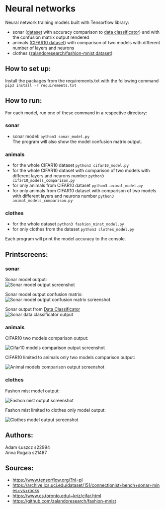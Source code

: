 # Neural networks

Neural network training models built with Tensorflow library:

- sonar ([dataset](https://archive.ics.uci.edu/dataset/151/connectionist+bench+sonar+mines+vs+rocks) with accuracy comparison to [data classificator](./../4-data-classification)) and with the confusion matrix output rendered
- animals ([CIFAR10 dataset](https://www.cs.toronto.edu/~kriz/cifar.html)) with comparison of two models with different number of layers and neurons
- clothes ([zalandoresearch/fashion-mnist dataset](https://github.com/zalandoresearch/fashion-mnist))

## How to set up:

Install the packages from the requirements.txt with the following command `pip3 install -r requirements.txt`

## How to run:

For each model, run one of these command in a respective directory:

### sonar

- sonar model: `python3 sonar_model.py`  
  The program will also show the model confusion matrix output.

### animals

- for the whole CIFAR10 dataset `python3 cifar10_model.py`
- for the whole CIFAR10 dataset with comparison of two models with different layers and neurons number `python3 cifar10_models_comparison.py`
- for only animals from CIFAR10 dataset `python3 animal_model.py`
- for only animals from CIFAR10 dataset with comparison of two models with different layers and neurons number `python3 animal_models_comparison.py`

### clothes

- for the whole dataset `python3 fashion_minst_model.py`
- for only clothes from the dataset `python3 clothes_model.py`

Each program will print the model accuracy to the console.

## Printscreens:

### sonar

Sonar model output:  
![Sonar model output screenshot](./5.1-sonar-model/sonar_model_output.png)

Sonar model output confusion matrix:  
![Sonar model output confusion matrix screenshot](./5.1-sonar-model/sonar_model_confusion_matrix.png)

Sonar output from [Data Classificator](./../4-data-classification)  
![Sonar data classificator output](./5.1-sonar-model/sonar_output_from_data_clasificator.png)

### animals

CIFAR10 two models comparison output:

![Cifar10 models comparison output screenshot](./5.2-cifar10/cifar10_models_comparison_output.png)

CIFAR10 limited to animals only two models comparison output:

![Animal models comparison output screenshot](./5.2-cifar10/animal_models_comparison_output.png)

### clothes

Fashon mist model output:

![Fashon mist output screenshot](./5.3-clothes/fashion_mnist_model_output.png)

Fashon mist limited to clothes only model output:

![Clothes model output screenshot](./5.3-clothes/clothes_model_output.png)

## Authors:

Adam Łuszcz s22994  
Anna Rogala s21487

## Sources:

- https://www.tensorflow.org/?hl=pl
- https://archive.ics.uci.edu/dataset/151/connectionist+bench+sonar+mines+vs+rocks
- https://www.cs.toronto.edu/~kriz/cifar.html
- https://github.com/zalandoresearch/fashion-mnist
